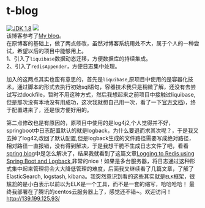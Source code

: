 # t-blog
[![](https://img.shields.io/badge/JDK-1.8-green.svg "JDK 1.8")]()
[![](https://img.shields.io/badge/spring--boot-1.5.9--release-green.svg)]()  
该博客参考了[My blog](https://github.com/ZHENFENG13/My-Blog)。  
在原博客的基础上，做了两点修改，虽然对博客系统用处不大，属于个人的一种尝试，希望以后的项目中能够用上。  
1、引入了`liquibase`数据动态迁移，方便数据库的持续集成。  
2、引入了`redisAppender`，方便日志集中处理。  

加入的这两点其实也蛮有意思的，首先是`liquibase`,原项目中使用的是容器化技术，通过脚本的形式去执行初始sql语句，容器技术我只是稍微了解，还没有去尝试写过dockfile，暂时不用这种方式，然后我想起来之前项目中接触过liquibase,但是那次没有本地没有用成功，这次我就想自己用一次，看了一下[官方文档](http://www.liquibase.org))，终于配置进来了，还是很方便好用的。  

第二点修改也是有原因的，原项目中使用的是log4j2,个人觉得并不好，springboot中日志配置默认的就是logback，为什么要退而求其次呢？，于是我又去掉了log42,改回了默认配置,但是logback生成的文件路径需要写成绝对路径，相对路径一直报错，没有得到解决，于是我想干脆不生成日志文件了吧，看看 [spring blog](https://spring.io/blog)中是怎么解决了，结果我就看到了这篇文章[Logging to Redis using Spring Boot and Logback](https://www.javacodegeeks.com/2015/01/logging-to-redis-using-spring-boot-and-logback.html),非常的nice！如果是多台服务器，将日志通过这种形式集中起来管理将会大大降低管理的难度，后面我又继续看了几篇文章，了解了ElasticSearch, logstash, kibana。我突然意识到看的这些其实就是`ELK`框架，很尴尬的是小白表示以前以为ELK是一个工具，而不是一套的缩写，哈哈哈哈！
最终我部署在了腾讯的centos云服务器上了，感觉还不错~。欢迎访问！http://139.199.125.93/
